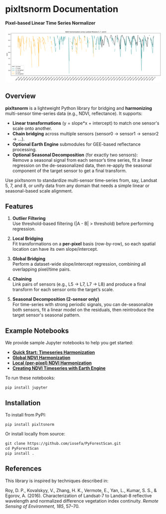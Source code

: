 # pixltsnorm Documentation

**Pixel-based Linear Time Series Normalizer**

![Normalized Landsat NDVI Timeseries](./images/example.png)

## Overview

**pixltsnorm** is a lightweight Python library for bridging and **harmonizing** multi-sensor time-series data (e.g., NDVI, reflectance). It supports:

- **Linear transformations** (y = slope*x + intercept) to match one sensor's scale onto another.
- **Chain bridging** across multiple sensors (sensor0 → sensor1 → sensor2 → ...).
- **Optional Earth Engine** submodules for GEE-based reflectance processing.
- **Optional Seasonal Decomposition** (for exactly two sensors):  
  Remove a seasonal signal from each sensor’s time series, fit a linear regression on the de-seasonalized data, then re-apply the seasonal component of the target sensor to get a final transform.  

Use pixltsnorm to standardize multi-sensor time-series from, say, Landsat 5, 7, and 8, or unify data from any domain that needs a simple linear or seasonal-based scale alignment.

## Features

1. **Outlier Filtering**  
   Use threshold-based filtering (|A - B| > threshold) before performing regression.

2. **Local Bridging**  
   Fit transformations on a **per-pixel** basis (row-by-row), so each spatial location can have its own slope/intercept.

3. **Global Bridging**  
   Perform a dataset-wide slope/intercept regression, combining all overlapping pixel/time pairs.

4. **Chaining**  
   Link pairs of sensors (e.g., L5 → L7, L7 → L8) and produce a final transform for each sensor onto the target’s scale.

5. **Seasonal Decomposition (2-sensor only)**  
   For time-series with strong periodic signals, you can de-seasonalize both sensors, fit a linear model on the residuals, then reintroduce the target sensor's seasonal pattern.

## Example Notebooks

We provide sample Jupyter notebooks to help you get started:

- **[Quick Start: Timeseries Harmonization](examples/global-ndvi-harmonization.ipynb)**
- **[Global NDVI Harmonization](examples/global-ndvi-harmonization.ipynb)**
- **[Local (per-pixel) NDVI Harmonization](examples/local-ndvi-harmonization.ipynb)**
- **[Creating NDVI Timeseries with Earth Engine](examples/create-ndvi-timeseries-with-earthengine.ipynb)**

To run these notebooks:
```
pip install jupyter
```

## Installation

To install from PyPI:
```
pip install pixltsnorm
```

Or install locally from source:
```
git clone https://github.com/iosefa/PyForestScan.git
cd PyForestScan
pip install .
```

## References

This library is inspired by techniques described in:

Roy, D. P., Kovalskyy, V., Zhang, H. K., Vermote, E., Yan, L., Kumar, S. S., & Egorov, A. (2016). Characterization of Landsat-7 to Landsat-8 reflective wavelength and normalized difference vegetation index continuity. *Remote Sensing of Environment, 185*, 57–70.
